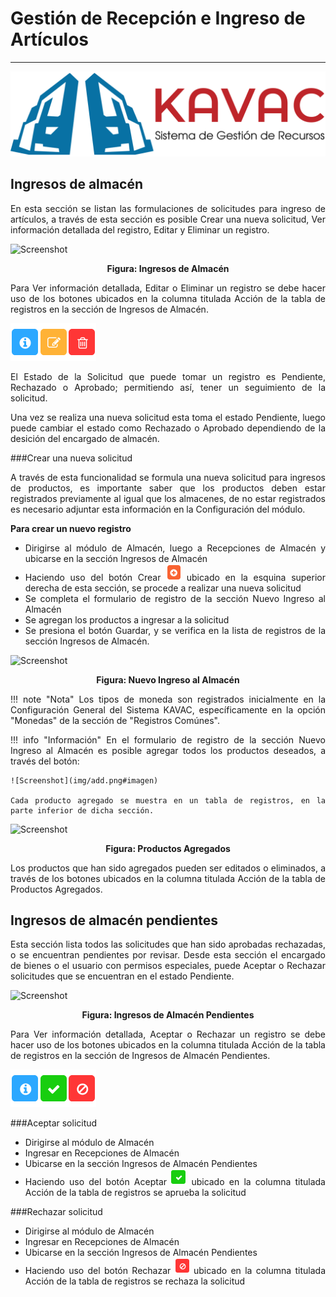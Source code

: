 # Gestión de Recepción e Ingreso de Artículos 
*********************************************
<div style="text-align: justify;">

![Screenshot](img/logokavac.png#imagen)

## Ingresos de almacén 

En esta sección se listan las formulaciones de solicitudes para ingreso de artículos, a través de esta sección es posible Crear una nueva solicitud, Ver información detallada del registro, Editar y Eliminar un registro. 

![Screenshot](/img/figure_ingreso.png)<div style="text-align: center;font-weight: bold">Figura: Ingresos de Almacén</div>

Para Ver información detallada, Editar o Eliminar un registro se debe hacer uso de los botones ubicados en la columna titulada Acción de la tabla de registros en la sección de Ingresos de Almacén.

![Screenshot](img/manage.png#imagen)

El Estado de la Solicitud que puede tomar un registro es Pendiente, Rechazado o Aprobado;  permitiendo así, tener un seguimiento de la solicitud. 

Una vez se realiza una nueva solicitud esta toma el estado Pendiente, luego puede cambiar el estado como Rechazado o Aprobado dependiendo de la desición del encargado de almacén.   

###Crear una nueva solicitud

A través de esta funcionalidad se formula una nueva solicitud para ingresos de productos, es importante saber que los productos deben estar registrados previamente al igual que los almacenes,	de no estar registrados es necesario adjuntar esta información en la Configuración del módulo.  

**Para crear un nuevo registro**

- Dirigirse al módulo de Almacén, luego a Recepciones de Almacén y ubicarse en la sección Ingresos de Almacén
- Haciendo uso del botón Crear ![Screenshot](img/create.png#imagen)
ubicado en la esquina superior derecha de esta sección, se procede a realizar una nueva solicitud
- Se completa el formulario de registro de la sección Nuevo Ingreso al Almacén
- Se agregan los productos a ingresar a la solicitud 
- Se presiona el botón Guardar, y se verifica en la lista de registros de la sección Ingresos de Almacén.

![Screenshot](/img/figure_nuevoingreso.png)<div style="text-align: center;font-weight: bold">Figura: Nuevo Ingreso al Almacén</div>

!!! note "Nota"
	Los tipos de moneda son registrados inicialmente en la Configuración General del Sistema KAVAC, específicamente en la opción "Monedas" de la sección de "Registros Comúnes".
	
!!! info "Información"
	En el formulario de registro de la sección Nuevo Ingreso al Almacén es posible agregar todos los productos deseados, a través del botón:

	![Screenshot](img/add.png#imagen)

	Cada producto agregado se muestra en un tabla de registros, en la parte inferior de dicha sección.

![Screenshot](/img/figure_productosingresar.png)<div style="text-align: center;font-weight: bold">Figura: Productos Agregados</div>


Los productos que han sido agregados pueden ser editados o eliminados, a través de los botones ubicados en la columna titulada Acción de la tabla de Productos Agregados.  

## Ingresos de almacén pendientes

Esta sección lista todos las solicitudes que han sido aprobadas rechazadas, o se encuentran pendientes por revisar.	Desde esta sección el encargado de bienes o el usuario con permisos especiales, puede Aceptar o Rechazar solicitudes que se encuentran en el estado Pendiente.

![Screenshot](/img/solicitudes_pendientes.png)<div style="text-align: center;font-weight: bold">Figura: Ingresos de Almacén Pendientes</div>

Para Ver información detallada, Aceptar o Rechazar un registro se debe hacer uso de los botones ubicados en la columna titulada Acción de la tabla de registros en la sección de Ingresos de Almacén Pendientes.

![Screenshot](img/manage_1.png#imagen)


###Aceptar solicitud

- Dirigirse al módulo de Almacén 
- Ingresar en Recepciones de Almacén
- Ubicarse en la sección Ingresos de Almacén Pendientes 
- Haciendo uso del botón Aceptar ![Screenshot](img/approve.png#imagen)
ubicado en la columna titulada Acción de la tabla de registros se aprueba la solicitud


###Rechazar solicitud

- Dirigirse al módulo de Almacén 
- Ingresar en Recepciones de Almacén
- Ubicarse en la sección Ingresos de Almacén Pendientes 
- Haciendo uso del botón Rechazar ![Screenshot](img/disapprove.png#imagen)
ubicado en la columna titulada Acción de la tabla de registros se rechaza la solicitud


</div>























   